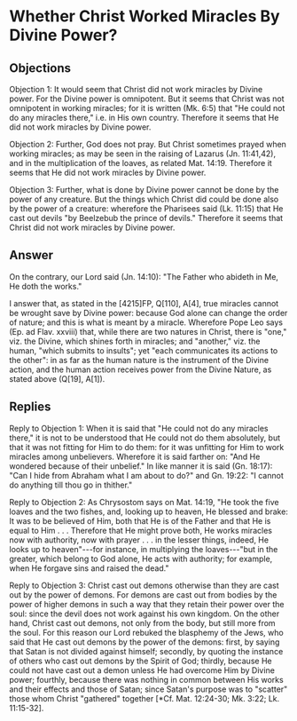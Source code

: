 # Whether Christ Worked Miracles By Divine Power?

## Objections

Objection 1: It would seem that Christ did not work miracles by Divine power. For the Divine power is omnipotent. But it seems that Christ was not omnipotent in working miracles; for it is written (Mk. 6:5) that "He could not do any miracles there," i.e. in His own country. Therefore it seems that He did not work miracles by Divine power.

Objection 2: Further, God does not pray. But Christ sometimes prayed when working miracles; as may be seen in the raising of Lazarus (Jn. 11:41,42), and in the multiplication of the loaves, as related Mat. 14:19. Therefore it seems that He did not work miracles by Divine power.

Objection 3: Further, what is done by Divine power cannot be done by the power of any creature. But the things which Christ did could be done also by the power of a creature: wherefore the Pharisees said (Lk. 11:15) that He cast out devils "by Beelzebub the prince of devils." Therefore it seems that Christ did not work miracles by Divine power.

## Answer

On the contrary, our Lord said (Jn. 14:10): "The Father who abideth in Me, He doth the works."

I answer that, as stated in the [4215]FP, Q[110], A[4], true miracles cannot be wrought save by Divine power: because God alone can change the order of nature; and this is what is meant by a miracle. Wherefore Pope Leo says (Ep. ad Flav. xxviii) that, while there are two natures in Christ, there is "one," viz. the Divine, which shines forth in miracles; and "another," viz. the human, "which submits to insults"; yet "each communicates its actions to the other": in as far as the human nature is the instrument of the Divine action, and the human action receives power from the Divine Nature, as stated above (Q[19], A[1]).

## Replies

Reply to Objection 1: When it is said that "He could not do any miracles there," it is not to be understood that He could not do them absolutely, but that it was not fitting for Him to do them: for it was unfitting for Him to work miracles among unbelievers. Wherefore it is said farther on: "And He wondered because of their unbelief." In like manner it is said (Gn. 18:17): "Can I hide from Abraham what I am about to do?" and Gn. 19:22: "I cannot do anything till thou go in thither."

Reply to Objection 2: As Chrysostom says on Mat. 14:19, "He took the five loaves and the two fishes, and, looking up to heaven, He blessed and brake: It was to be believed of Him, both that He is of the Father and that He is equal to Him . . . Therefore that He might prove both, He works miracles now with authority, now with prayer . . . in the lesser things, indeed, He looks up to heaven"---for instance, in multiplying the loaves---"but in the greater, which belong to God alone, He acts with authority; for example, when He forgave sins and raised the dead."

Reply to Objection 3: Christ cast out demons otherwise than they are cast out by the power of demons. For demons are cast out from bodies by the power of higher demons in such a way that they retain their power over the soul: since the devil does not work against his own kingdom. On the other hand, Christ cast out demons, not only from the body, but still more from the soul. For this reason our Lord rebuked the blasphemy of the Jews, who said that He cast out demons by the power of the demons: first, by saying that Satan is not divided against himself; secondly, by quoting the instance of others who cast out demons by the Spirit of God; thirdly, because He could not have cast out a demon unless He had overcome Him by Divine power; fourthly, because there was nothing in common between His works and their effects and those of Satan; since Satan's purpose was to "scatter" those whom Christ "gathered" together [*Cf. Mat. 12:24-30; Mk. 3:22; Lk. 11:15-32].